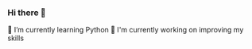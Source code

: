 ### Hi there 👋
🌱 I’m currently learning Python
🔭 I'm currently working on improving my skills
<!--
**KinWaj/KinWaj** is a ✨ _special_ ✨ repository because its `README.md` (this file) appears on your GitHub profile.
